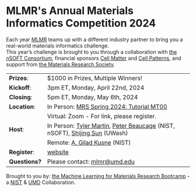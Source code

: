# MLMR's Annual Materials Informatics Competition 2024

Each year [MLMR](https://www.nanocenter.umd.edu/events/mlmr/) teams up with a different industry partner to bring you a real-world materials informatics challenge. \
This year’s challenge is brought to you through a collaboration with [the nSOFT Consortium](https://www.nist.gov/nsoft), financial sponsors [Cell Matter](https://www.cell.com/matter/home) and [Cell Patterns](https://www.cell.com/patterns/home), and support from [the Materials Research Society](https://www.mrs.org/home).

|||
| --- | ----------- |
|**Prizes**:|        $1000 in Prizes, Multiple Winners! |
|**Kickoff**:|       3pm ET, Monday, April 22nd, 2024 |
|**Closing**:|       5pm ET, Monday, May 6th, 2024 |
|**Location**:|      In Person: [MRS Spring 2024: Tutorial MT00](https://www.mrs.org/meetings-events/spring-meetings-exhibits/2024-mrs-spring-meeting/call-for-papers/tutorial-sessions/tutorial-mt00) |
||               Virtual: Zoom - For link, please register. |
|**Host**:|          In Person: [Tyler Martin](https://www.nist.gov/people/tyler-martin), [Peter Beaucage](https://www.nist.gov/people/peter-beaucage) (NIST, nSOFT), [Shijing Sun](https://www.me.washington.edu/facultyfinder/shijing-sun) (UWash) |
||               Remote: [A. Gilad Kusne](https://www.nist.gov/people/aaron-gilad-kusne) (NIST) |
|**Register**:|     [website](https://forms.gle/EYByMHVM8BS6VdnX7) |
|**Questions?**| Please contact: mlmr@umd.edu |

Brought to you by: [the Machine Learning for Materials Research Bootcamp](https://www.nanocenter.umd.edu/events/mlmr/) - a [NIST](https://www.nist.gov/) & [UMD](https://umd.edu/) Collaboration.
